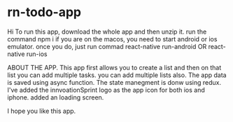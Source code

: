# rn-todo-app
Hi
To run this app, download the whole app and then unzip it. 
run the command npm i 
if you are on the macos, you need to start android or ios emulator. 
once you do, just run commad react-native run-android 
OR
react-native run-ios 

ABOUT THE APP.
This app first allows you to create a list 
and then on that list you can add multiple tasks. 
you can add multiple lists also.
The app data is saved using async function. 
The state manegment is donw using redux. 
I've added the innvoationSprint logo as the app icon for both ios and iphone. 
added an loading screen. 


I hope you like this app.
